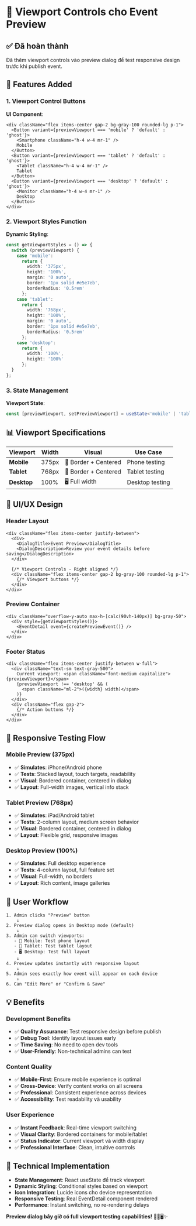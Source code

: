 # 📱 Viewport Controls cho Event Preview

## ✅ **Đã hoàn thành**

Đã thêm viewport controls vào preview dialog để test responsive design trước khi publish event.

## 🎯 **Features Added**

### **1. Viewport Control Buttons**

**UI Component**:
```tsx
<div className="flex items-center gap-2 bg-gray-100 rounded-lg p-1">
  <Button variant={previewViewport === 'mobile' ? 'default' : 'ghost'}>
    <Smartphone className="h-4 w-4 mr-1" />
    Mobile
  </Button>
  <Button variant={previewViewport === 'tablet' ? 'default' : 'ghost'}>
    <Tablet className="h-4 w-4 mr-1" />
    Tablet
  </Button>
  <Button variant={previewViewport === 'desktop' ? 'default' : 'ghost'}>
    <Monitor className="h-4 w-4 mr-1" />
    Desktop
  </Button>
</div>
```

### **2. Viewport Styles Function**

**Dynamic Styling**:
```typescript
const getViewportStyles = () => {
  switch (previewViewport) {
    case 'mobile':
      return {
        width: '375px',
        height: '100%',
        margin: '0 auto',
        border: '1px solid #e5e7eb',
        borderRadius: '0.5rem'
      };
    case 'tablet':
      return {
        width: '768px',
        height: '100%',
        margin: '0 auto',
        border: '1px solid #e5e7eb',
        borderRadius: '0.5rem'
      };
    case 'desktop':
      return {
        width: '100%',
        height: '100%'
      };
  }
};
```

### **3. State Management**

**Viewport State**:
```typescript
const [previewViewport, setPreviewViewport] = useState<'mobile' | 'tablet' | 'desktop'>('desktop');
```

## 📊 **Viewport Specifications**

| Viewport | Width | Visual | Use Case |
|----------|-------|--------|----------|
| **Mobile** | 375px | 📱 Border + Centered | Phone testing |
| **Tablet** | 768px | 📱 Border + Centered | Tablet testing |
| **Desktop** | 100% | 🖥️ Full width | Desktop testing |

## 🎨 **UI/UX Design**

### **Header Layout**
```tsx
<div className="flex items-center justify-between">
  <div>
    <DialogTitle>Event Preview</DialogTitle>
    <DialogDescription>Review your event details before saving</DialogDescription>
  </div>
  
  {/* Viewport Controls - Right aligned */}
  <div className="flex items-center gap-2 bg-gray-100 rounded-lg p-1">
    {/* Viewport buttons */}
  </div>
</div>
```

### **Preview Container**
```tsx
<div className="overflow-y-auto max-h-[calc(90vh-140px)] bg-gray-50">
  <div style={getViewportStyles()}>
    <EventDetail event={createPreviewEvent()} />
  </div>
</div>
```

### **Footer Status**
```tsx
<div className="flex items-center justify-between w-full">
  <div className="text-sm text-gray-500">
    Current viewport: <span className="font-medium capitalize">{previewViewport}</span>
    {previewViewport !== 'desktop' && (
      <span className="ml-2">({width} width)</span>
    )}
  </div>
  <div className="flex gap-2">
    {/* Action buttons */}
  </div>
</div>
```

## 📱 **Responsive Testing Flow**

### **Mobile Preview (375px)**
- ✅ **Simulates**: iPhone/Android phone
- ✅ **Tests**: Stacked layout, touch targets, readability
- ✅ **Visual**: Bordered container, centered in dialog
- ✅ **Layout**: Full-width images, vertical info stack

### **Tablet Preview (768px)**
- ✅ **Simulates**: iPad/Android tablet
- ✅ **Tests**: 2-column layout, medium screen behavior
- ✅ **Visual**: Bordered container, centered in dialog
- ✅ **Layout**: Flexible grid, responsive images

### **Desktop Preview (100%)**
- ✅ **Simulates**: Full desktop experience
- ✅ **Tests**: 4-column layout, full feature set
- ✅ **Visual**: Full-width, no borders
- ✅ **Layout**: Rich content, image galleries

## 🔄 **User Workflow**

```
1. Admin clicks "Preview" button
    ↓
2. Preview dialog opens in Desktop mode (default)
    ↓
3. Admin can switch viewports:
   - 📱 Mobile: Test phone layout
   - 📱 Tablet: Test tablet layout  
   - 🖥️ Desktop: Test full layout
    ↓
4. Preview updates instantly with responsive layout
    ↓
5. Admin sees exactly how event will appear on each device
    ↓
6. Can "Edit More" or "Confirm & Save"
```

## 💡 **Benefits**

### **Development Benefits**
- ✅ **Quality Assurance**: Test responsive design before publish
- ✅ **Debug Tool**: Identify layout issues early
- ✅ **Time Saving**: No need to open dev tools
- ✅ **User-Friendly**: Non-technical admins can test

### **Content Quality**
- ✅ **Mobile-First**: Ensure mobile experience is optimal
- ✅ **Cross-Device**: Verify content works on all screens
- ✅ **Professional**: Consistent experience across devices
- ✅ **Accessibility**: Test readability và usability

### **User Experience**
- ✅ **Instant Feedback**: Real-time viewport switching
- ✅ **Visual Clarity**: Bordered containers for mobile/tablet
- ✅ **Status Indicator**: Current viewport và width display
- ✅ **Professional Interface**: Clean, intuitive controls

## 🚀 **Technical Implementation**

- **State Management**: React useState để track viewport
- **Dynamic Styling**: Conditional styles based on viewport
- **Icon Integration**: Lucide icons cho device representation
- **Responsive Testing**: Real EventDetail component rendered
- **Performance**: Instant switching, no re-rendering delays

**Preview dialog bây giờ có full viewport testing capabilities!** 📱📱🖥️✨ 